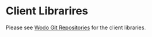 # Client Librarires

Please see [Wodo Git Repositories](https://github.com/orgs/wodo-platform/repositories) for the client libraries.
